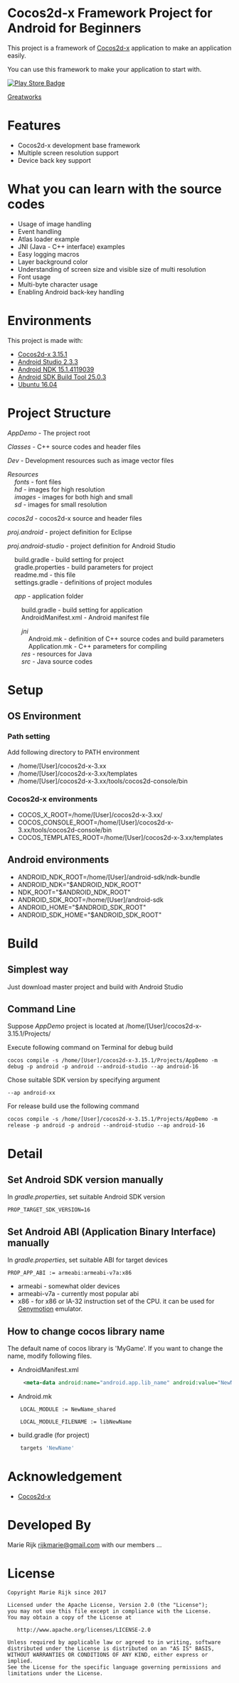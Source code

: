 # Cocos2d-x Framework Project for Android for Beginners

This project is a framework of [Cocos2d-x](http://www.cocos2d-x.org/) application to make an application easily.

You can use this framework to make your application to start with.

[![Play Store Badge](https://developer.android.com/images/brand/en_app_rgb_wo_60.png)](https://play.google.com/store/apps/details?id=com.linknext.cocos2dx)

[Greatworks](https://play.google.com/store/apps/details?id=com.linknext.cocos2dx)


# Features
- Cocos2d-x development base framework
- Multiple screen resolution support
- Device back key support

# What you can learn with the source codes
- Usage of image handling
- Event handling
- Atlas loader example
- JNI (Java - C++ interface) examples
- Easy logging macros
- Layer background color
- Understanding of screen size and visible size of multi resolution
- Font usage
- Multi-byte character usage
- Enabling Android back-key handling



# Environments
This project is made with:

- [Cocos2d-x 3.15.1](http://www.cocos2d-x.org/)
- [Android Studio 2.3.3](https://developer.android.com/studio/index.html)
- [Android NDK 15.1.4119039](https://developer.android.com/ndk/index.html)
- [Android SDK Build Tool 25.0.3](https://developer.android.com/studio/index.html)
- [Ubuntu 16.04](https://www.ubuntu.com/)

# Project Structure

*AppDemo* - The project root<br>

*Classes* - C++ source codes and header files<br>

*Dev* - Development resources such as image vector files<br>

*Resources*<br>
&nbsp;&nbsp;&nbsp;&nbsp;*fonts* - font files<br>
&nbsp;&nbsp;&nbsp;&nbsp;*hd* - images for high resolution<br>
&nbsp;&nbsp;&nbsp;&nbsp;*images* - images for both high and small<br>
&nbsp;&nbsp;&nbsp;&nbsp;*sd* - images for small resolution<br>

*cocos2d* - cocos2d-x source and header files<br>

*proj.android* - project definition for Eclipse<br>

*proj.android-studio* - project definition for Android  Studio<br>

&nbsp;&nbsp;&nbsp;&nbsp;build.gradle - build setting for project<br>
&nbsp;&nbsp;&nbsp;&nbsp;gradle.properties - build parameters for project<br>
&nbsp;&nbsp;&nbsp;&nbsp;readme.md - this file<br>
&nbsp;&nbsp;&nbsp;&nbsp;settings.gradle - definitions of project modules<br>

&nbsp;&nbsp;&nbsp;&nbsp;*app* - application folder<br>

&nbsp;&nbsp;&nbsp;&nbsp;&nbsp;&nbsp;&nbsp;&nbsp;build.gradle - build setting for application<br>
&nbsp;&nbsp;&nbsp;&nbsp;&nbsp;&nbsp;&nbsp;&nbsp;AndroidManifest.xml - Android manifest file

&nbsp;&nbsp;&nbsp;&nbsp;&nbsp;&nbsp;&nbsp;&nbsp;*jni*<br>
&nbsp;&nbsp;&nbsp;&nbsp;&nbsp;&nbsp;&nbsp;&nbsp;&nbsp;&nbsp;&nbsp;&nbsp;Android.mk - definition of C++ source codes and build parameters<br>
&nbsp;&nbsp;&nbsp;&nbsp;&nbsp;&nbsp;&nbsp;&nbsp;&nbsp;&nbsp;&nbsp;&nbsp;Application.mk - C++ parameters for compiling<br>
&nbsp;&nbsp;&nbsp;&nbsp;&nbsp;&nbsp;&nbsp;&nbsp;*res* - resources for Java<br>
&nbsp;&nbsp;&nbsp;&nbsp;&nbsp;&nbsp;&nbsp;&nbsp;*src* - Java source codes<br>


# Setup

## OS Environment
### Path setting
Add following directory to PATH environment
- /home/[User]/cocos2d-x-3.xx
- /home/[User]/cocos2d-x-3.xx/templates
- /home/[User]/cocos2d-x-3.xx/tools/cocos2d-console/bin

### Cocos2d-x environments
- COCOS_X_ROOT=/home/[User]/cocos2d-x-3.xx/
- COCOS_CONSOLE_ROOT=/home/[User]/cocos2d-x-3.xx/tools/cocos2d-console/bin
- COCOS_TEMPLATES_ROOT=/home/[User]/cocos2d-x-3.xx/templates

## Android environments
- ANDROID_NDK_ROOT=/home/[User]/android-sdk/ndk-bundle
- ANDROID_NDK="$ANDROID_NDK_ROOT"
- NDK_ROOT="$ANDROID_NDK_ROOT"
- ANDROID_SDK_ROOT=/home/[User]/android-sdk
- ANDROID_HOME="$ANDROID_SDK_ROOT"
- ANDROID_SDK_HOME="$ANDROID_SDK_ROOT"


# Build
## Simplest way

Just download master project and build with Android Studio

## Command Line

Suppose *AppDemo* project is located at 
  /home/[User]/cocos2d-x-3.15.1/Projects/

Execute following command on Terminal for debug build

    cocos compile -s /home/[User]/cocos2d-x-3.15.1/Projects/AppDemo -m debug -p android -p android --android-studio --ap android-16

Chose suitable SDK version by specifying argument
    
    --ap android-xx
    
For release build use the following command

    cocos compile -s /home/[User]/cocos2d-x-3.15.1/Projects/AppDemo -m release -p android -p android --android-studio --ap android-16


# Detail

## Set Android SDK version manually

In *gradle.properties*, set suitable Android SDK version

    PROP_TARGET_SDK_VERSION=16

## Set Android ABI (Application Binary Interface) manually 
In *gradle.properties*, set suitable ABI for target devices

    PROP_APP_ABI := armeabi:armeabi-v7a:x86
    
- armeabi - somewhat older devices
- armeabi-v7a - currently most popular abi
- x86 - for x86 or IA-32 instruction set of the CPU. it can be used for [Genymotion](https://www.genymotion.com/) emulator.



## How to change cocos library name

The default name of cocos library is 'MyGame'.
If you want to change the name, modify following files.

- AndroidManifest.xml
```XML
     <meta-data android:name="android.app.lib_name" android:value="NewName" />
```


- Android.mk

```Make
    LOCAL_MODULE := NewName_shared
```

```Make
    LOCAL_MODULE_FILENAME := libNewName
```

- build.gradle (for project)

```gradle
    targets 'NewName'
```

# Acknowledgement
- [Cocos2d-x](http://www.cocos2d-x.org/)


# Developed By
Marie Rijk <rijkmarie@gmail.com>
with our members ...

# License

    Copyright Marie Rijk since 2017

    Licensed under the Apache License, Version 2.0 (the "License");
    you may not use this file except in compliance with the License.
    You may obtain a copy of the License at

       http://www.apache.org/licenses/LICENSE-2.0

    Unless required by applicable law or agreed to in writing, software
    distributed under the License is distributed on an "AS IS" BASIS,
    WITHOUT WARRANTIES OR CONDITIONS OF ANY KIND, either express or implied.
    See the License for the specific language governing permissions and
    limitations under the License.


